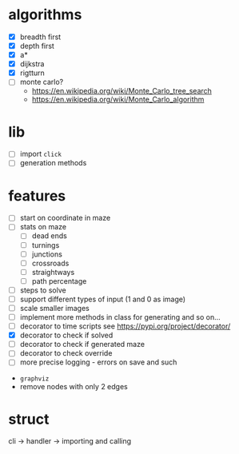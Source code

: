 # algorithms
- [x] breadth first
- [x] depth first
- [x] a*
- [x] dijkstra
- [x] rigtturn
- [ ] monte carlo?
  - https://en.wikipedia.org/wiki/Monte_Carlo_tree_search
  - https://en.wikipedia.org/wiki/Monte_Carlo_algorithm

# lib
- [ ] import `click`
- [ ] generation methods

# features
- [ ] start on coordinate in maze
- [ ] stats on maze
  - [ ] dead ends
  - [ ] turnings
  - [ ] junctions
  - [ ] crossroads
  - [ ] straightways
  - [ ] path percentage
- [ ] steps to solve
- [ ] support different types of input (1 and 0 as image)
- [ ] scale smaller images
- [ ] implement more methods in class for generating and so on...
- [ ] decorator to time scripts see https://pypi.org/project/decorator/
- [x] decorator to check if solved
- [ ] decorator to check if generated maze
- [ ] decorator to check override
- [ ] more precise logging - errors on save and such
- `graphviz`
- remove nodes with only 2 edges


# struct
cli -> handler -> importing and calling
